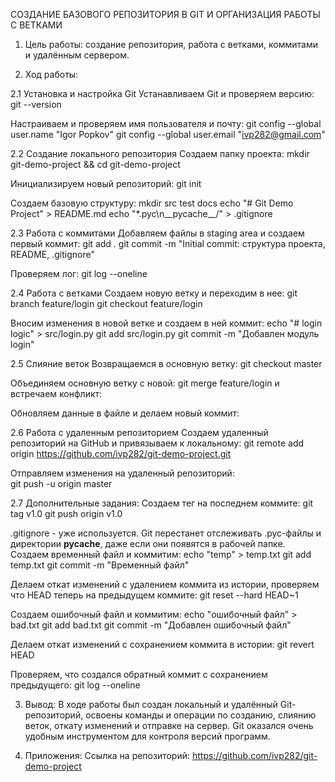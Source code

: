 СОЗДАНИЕ БАЗОВОГО РЕПОЗИТОРИЯ В GIT И ОРГАНИЗАЦИЯ РАБОТЫ С ВЕТКАМИ

1. Цель работы: создание репозитория, работа с ветками, коммитами и удалённым сервером.

2. Ход работы:

2.1 Установка и настройка Git
Устанавливаем Git и проверяем версию:  git --version

Настраиваем и проверяем имя пользователя и почту: 
git config --global user.name "Igor Popkov"
git config --global user.email "ivp282@gmail.com"

2.2 Создание локального репозитория
Создаем папку проекта: 
mkdir git-demo-project && cd git-demo-project

Инициализируем новый репозиторий: git init

Создаем базовую структуру:
mkdir src test docs
echo "# Git Demo Project" > README.md
echo "*.pyc\n__pycache__/" > .gitignore

2.3 Работа с коммитами
Добавляем файлы в staging area и создаем первый коммит:
git add .
git commit -m "Initial commit: структура проекта, README, .gitignore"

Проверяем лог: git log --oneline

2.4 Работа с ветками
Создаем новую ветку и переходим в нее: 
git branch feature/login
git checkout feature/login

Вносим изменения в новой ветке и создаем в ней коммит: 
echo "# login logic" > src/login.py
git add src/login.py
git commit -m "Добавлен модуль login"

2.5 Слияние веток
Возвращаемся в основную ветку: 
git checkout master

Объединяем основную ветку с новой:  git merge feature/login и встречаем конфликт:

Обновляем данные в файле и делаем новый коммит:

2.6 Работа с удаленным репозиторием
Создаем удаленный репозиторий на GitHub и привязываем к локальному: 
git remote add origin https://github.com/ivp282/git-demo-project.git

Отправляем изменения на удаленный репозиторий:  
git push -u origin master

2.7 Дополнительные задания: 
Создаем тег на последнем коммите:
git tag v1.0
git push origin v1.0

.gitignore - уже используется. Git перестанет отслеживать .pyc-файлы и директории __pycache__, даже если они появятся в рабочей папке.
Создаем временный файл и коммитим:
echo "temp" > temp.txt
git add temp.txt
git commit -m "Временный файл"

Делаем откат изменений с удалением коммита из истории, проверяем что HEAD теперь на предыдущем коммите:
git reset --hard HEAD~1

Создаем ошибочный файл и коммитим:
echo "ошибочный файл" > bad.txt
git add bad.txt
git commit -m "Добавлен ошибочный файл"

Делаем откат изменений с сохранением коммита в истории:
git revert HEAD

Проверяем, что создался обратный коммит с сохранением предыдущего:
git log --oneline

3. Вывод:
В ходе работы был создан локальный и удалённый Git-репозиторий, освоены команды и операции по созданию, слиянию веток, откату изменений и отправке на сервер. Git оказался очень удобным инструментом для контроля версий программ.

4. Приложения:
Ссылка на репозиторий: https://github.com/ivp282/git-demo-project

